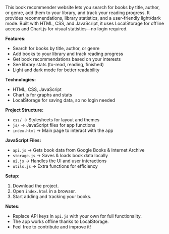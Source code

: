 This book recommender website lets you search for books by title, author, or genre, add them to your library, and track your reading progress. It provides recommendations, library statistics, and a user-friendly light/dark mode. Built with HTML, CSS, and JavaScript, it uses LocalStorage for offline access and Chart.js for visual statistics—no login required.

**Features:**
- Search for books by title, author, or genre
- Add books to your library and track reading progress
- Get book recommendations based on your interests
- See library stats (to-read, reading, finished)
- Light and dark mode for better readability

**Technologies:**
- HTML, CSS, JavaScript
- Chart.js for graphs and stats
- LocalStorage for saving data, so no login needed

**Project Structure:**
- `css/` → Stylesheets for layout and themes
- `js/` → JavaScript files for app functions
- `index.html` → Main page to interact with the app

**JavaScript Files:**
- `api.js` → Gets book data from Google Books & Internet Archive
- `storage.js` → Saves & loads book data locally
- `ui.js` → Handles the UI and user interactions
- `utils.js` → Extra functions for efficiency

**Setup:**
1. Download the project.
2. Open `index.html` in a browser.
3. Start adding and tracking your books.

**Notes:**
- Replace API keys in `api.js` with your own for full functionality.
- The app works offline thanks to LocalStorage.
- Feel free to contribute and improve it!
